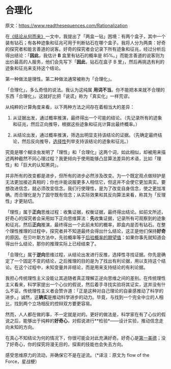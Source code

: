 # 合理化

原文：https://www.readthesequences.com/Rationalization

在[《结论从何而来》](https://www.readthesequences.com/The-Bottom-Line)一文中，我提出了「两盒一钻」困境：有两个盒子，其中一个装有钻石；有各种迹象和征兆可用于判断钻石在哪个盒子。我将人分为两类：好奇的探究者和能言善道的说客。好奇的探究者会记录下所有迹象和征兆，经过分析后得出结论：「**因此**，我估计 **B** 盒里有钻石的概率是 85%。」而能言善道的说客则为出价最高的人服务，他们会先写下「**因此**，钻石在盒子 B 里」，然后再挑选有利的迹象和征兆来支持这个结论。

第一种做法是理性。第二种做法通常被称为「合理化」。

「合理化」，多么奇怪的说法。我认为这纯属 **用词不当**。你不能把本来就不合理的东西「合理化」。这就好比把「说谎」称为「真实化」一样荒谬。

从纯粹的计算角度来看，以下两种方法之间存在着相当大的差异：

1. 从证据出发，通过概率推演，最终得出一个可能的结论。（先记录所有的迹象和征兆，然后正向推导，根据这些迹象和征兆计算出最终概率。）

2. 从结论出发，通过概率推演，筛选出明显支持该结论的证据。（先确定最终结论，然后反向推导，[选择性](https://www.readthesequences.com/What-Evidence-Filtered-Evidence)列举支持该结论的迹象和征兆。）

究竟是哪个糊涂虫发明了「理性」和「合理化」这两个词，如此相似，却被用来描述两种截然不同心理过程？我更倾向于使用能够凸显算法差异的术语，比如「理性」和「巨大的认知黑洞」。

并非所有的改变都是进步，但所有的进步必然涉及改变。为一个既定观点做辩护是无法更加接近真相的；你也许能说服更多人相信它，但这并不会使它更加真实。要想改进信念，就必须改变信念。我们行使理性，是为了改变自身信念，使之更加准确。而合理化是为了固守既有信念；从实际效果和其反向算法来看，称其为「反理性」才更贴切。

「理性」属于**正向**思维过程：收集证据，权衡证据，最终得出结论。如前文所述，好奇心的探究者会采用如下正向思维算法：**先**收集证据，记录所有可观察到的迹象和征兆，然后**正向**推演，最终得出一个此前未知的概率，即盒内是否有钻石。在整个理性推理的过程中，探究者并不知道最终会得出什么结论，这正是他们保持**好奇**的原因。在贝叶斯方法中，先验概率等于[后验概率的期望值](https://www.readthesequences.com/Conservation-Of-Expected-Evidence)：如果你事先就知道会得出什么结论，那你的推理实际上已经结束了。

「合理化」属于**逆向**思维过程，从结论出发进行反推，选择性寻找证据。你先是确定了一个固定不变的结论，之后推理的目的是为了找出有利论据，用以支持这个结论。在这个过程中，未知变量并非结论，而是用来支持结论的有利论据。

我担心传统理性主义没能让其追随者真正理解正逆向思维之间的差别。在传统理性主义看来，科学家提出一个心仪的假说，然后着手寻找实验将其证实，这并没有什么不妥。传统理性主义者会赞许道：「正是这种对自己理论的自豪感推动了科学的进步。」诚然，这**确实**是推动科学进步的动力。毕竟，与找到一个完全中立的人相比，找到两个立场相反的控辩双方要更容易。

然而，人人都在做的事，不一定就是对的。更好的做法是，科学家在有了心仪的假说之后，能够出于纯粹的**好奇心**，对假说进行**检验*——设计实验，推动信念走向未知的方向。

在真心不知结论为何的情况下，你很可能会对此充满好奇。好奇心是[第一美德](https://www.readthesequences.com/The-Twelve-Virtues-Of-Rationality)；没了好奇心，你的探究将漫无目的，探索的技能也会失去方向。

感受思维原力的流动，并确保它不是在逆流。（*译注：原文为 flow of the Force，星战梗）